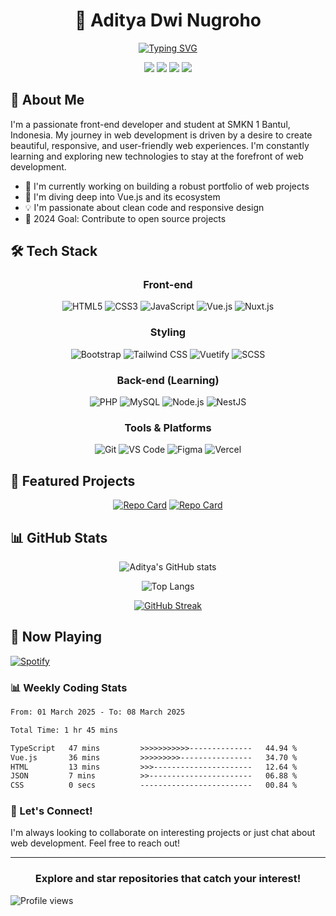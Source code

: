 <div align="center">

# 👋 Aditya Dwi Nugroho

[![Typing SVG](https://readme-typing-svg.herokuapp.com?font=Fira+Code&pause=1000&width=435&lines=Front-end+Developer;Vue.js+Enthusiast;Always+learning+new+things)](https://git.io/typing-svg)

[<img src="https://img.shields.io/badge/-Website-FF4088?style=for-the-badge&logo=Firefox&logoColor=white" />](https://your-website.com)
[<img src="https://img.shields.io/badge/-LinkedIn-0077B5?style=for-the-badge&logo=linkedin&logoColor=white" />](https://www.linkedin.com/in/aditya-dwi-nugroho-75057827a/)
[<img src="https://img.shields.io/badge/-GitHub-181717?style=for-the-badge&logo=github&logoColor=white" />](https://github.com/AdityaDwiNugroho)
[<img src="https://img.shields.io/badge/-Email-D14836?style=for-the-badge&logo=gmail&logoColor=white" />](mailto:veldora5000@gmail.com)

</div>

## 🚀 About Me

I'm a passionate front-end developer and student at SMKN 1 Bantul, Indonesia. My journey in web development is driven by a desire to create beautiful, responsive, and user-friendly web experiences. I'm constantly learning and exploring new technologies to stay at the forefront of web development.

- 🔭 I'm currently working on building a robust portfolio of web projects
- 🌱 I'm diving deep into Vue.js and its ecosystem
- 💡 I'm passionate about clean code and responsive design
- 🎯 2024 Goal: Contribute to open source projects

## 🛠️ Tech Stack

<div align="center">

### Front-end

![HTML5](https://img.shields.io/badge/-HTML5-E34F26?style=for-the-badge&logo=html5&logoColor=white)
![CSS3](https://img.shields.io/badge/-CSS3-1572B6?style=for-the-badge&logo=css3)
![JavaScript](https://img.shields.io/badge/-JavaScript-F7DF1E?style=for-the-badge&logo=javascript&logoColor=black)
![Vue.js](https://img.shields.io/badge/-Vue.js-4FC08D?style=for-the-badge&logo=vue.js&logoColor=white)
![Nuxt.js](https://img.shields.io/badge/-Nuxt.js-00C58E?style=for-the-badge&logo=nuxt.js&logoColor=white)

### Styling

![Bootstrap](https://img.shields.io/badge/-Bootstrap-7952B3?style=for-the-badge&logo=bootstrap&logoColor=white)
![Tailwind CSS](https://img.shields.io/badge/-Tailwind_CSS-38B2AC?style=for-the-badge&logo=tailwind-css&logoColor=white)
![Vuetify](https://img.shields.io/badge/-Vuetify-1867C0?style=for-the-badge&logo=vuetify&logoColor=white)
![SCSS](https://img.shields.io/badge/-SCSS-CC6699?style=for-the-badge&logo=sass&logoColor=white)

### Back-end (Learning)

![PHP](https://img.shields.io/badge/-PHP-777BB4?style=for-the-badge&logo=php&logoColor=white)
![MySQL](https://img.shields.io/badge/-MySQL-4479A1?style=for-the-badge&logo=mysql&logoColor=white)
![Node.js](https://img.shields.io/badge/-Node.js-339933?style=for-the-badge&logo=node.js&logoColor=white)
![NestJS](https://img.shields.io/badge/-NestJS-E0234E?style=for-the-badge&logo=nestjs&logoColor=white)

### Tools & Platforms

![Git](https://img.shields.io/badge/-Git-F05032?style=for-the-badge&logo=git&logoColor=white)
![VS Code](https://img.shields.io/badge/-VS%20Code-007ACC?style=for-the-badge&logo=visual-studio-code&logoColor=white)
![Figma](https://img.shields.io/badge/-Figma-F24E1E?style=for-the-badge&logo=figma&logoColor=white)
![Vercel](https://img.shields.io/badge/-Vercel-000000?style=for-the-badge&logo=vercel&logoColor=white)

</div>

## 🌟 Featured Projects

<div align="center">

<!-- FEATURED-PROJECTS:START -->
[![Repo Card](https://github-readme-stats.vercel.app/api/pin/?username=AdityaDwiNugroho&repo=P2_Kasir&theme=radical)](https://github.com/AdityaDwiNugroho/P2_Kasir)
[![Repo Card](https://github-readme-stats.vercel.app/api/pin/?username=AdityaDwiNugroho&repo=coc-estimation&theme=radical)](https://github.com/AdityaDwiNugroho/coc-estimation)
<!-- FEATURED-PROJECTS:END -->

</div>

## 📊 GitHub Stats

<div align="center">

![Aditya's GitHub stats](https://github-readme-stats.vercel.app/api?username=AdityaDwiNugroho&show_icons=true&theme=radical)

![Top Langs](https://github-readme-stats.vercel.app/api/top-langs/?username=AdityaDwiNugroho&layout=compact&theme=radical)

[![GitHub Streak](https://github-readme-streak-stats.herokuapp.com/?user=AdityaDwiNugroho&theme=radical)](https://git.io/streak-stats)

</div>

## 🎵 Now Playing

[![Spotify](https://novatorem.vercel.app/api/spotify?background_color=0d1117&border_color=ffffff)](https://open.spotify.com/user/31dggjk2y46qhas24p7khrrxffwu)

### 📊 Weekly Coding Stats

<!--START_SECTION:waka-->

```txt
From: 01 March 2025 - To: 08 March 2025

Total Time: 1 hr 45 mins

TypeScript   47 mins         >>>>>>>>>>>--------------   44.94 %
Vue.js       36 mins         >>>>>>>>>----------------   34.70 %
HTML         13 mins         >>>----------------------   12.64 %
JSON         7 mins          >>-----------------------   06.88 %
CSS          0 secs          -------------------------   00.84 %
```

<!--END_SECTION:waka-->

### 💬 Let's Connect!

I'm always looking to collaborate on interesting projects or just chat about web development. Feel free to reach out!

---

<div align="center">

### Explore and star repositories that catch your interest!

</div>

![Profile views](https://komarev.com/ghpvc/?username=AdityaDwiNugroho&color=blueviolet)

